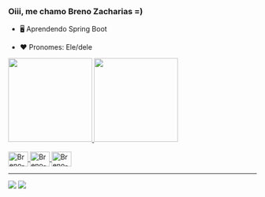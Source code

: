 <h3>  <br>
Oiii, me chamo Breno Zacharias =)
<br>
</h3>

- 🖥️ Aprendendo Spring Boot

- ❤️ Pronomes: Ele/dele

<div>
  <a href="https://github.com/BrenoZacharias">
  <img height="170em" src="https://github-readme-stats.vercel.app/api?username=BrenoZacharias&show_icons=true&theme=tokyonight&include_all_commits=true&count_private=true"/>
  <img height="170em" src="https://github-readme-stats.vercel.app/api/top-langs/?username=BrenoZacharias&layout=compact&langs_count=7&theme=tokyonight"/>
</div>
  
<div style="display: inline_block"><br>
   <img align="center" alt="Breno-Java" height="30" width="40" src="https://img.shields.io/badge/Java-ED8B00?style=for-the-badge&logo=java&logoColor=white">
   <img align="center" alt="Breno-Spring" height="30" width="40" src="https://img.shields.io/badge/Spring-6DB33F?style=for-the-badge&logo=spring&logoColor=whit">
   <img align="center" alt="Breno-MySQL" height="30" width="40" src="https://img.shields.io/badge/MySQL-00000F?style=for-the-badge&logo=mysql&logoColor=white">
  </div>
  
  <hr>
  
<div>
  <a href="https://www.instagram.com/breno_zcharias/" target="_blank"><img src="https://img.shields.io/badge/-Instagram-%23E4405F?style=for-the-badge&logo=instagram&logoColor=white" target="_blank"></a>
  <a href="https://www.linkedin.com/in/breno-marcondes-zacharias-6a6180229/" target="_black"><img src="https://img.shields.io/badge/LinkedIn-0077B5?style=for-the-badge&logo=linkedin&logoColor=white" target="_black"></a>
</div>


